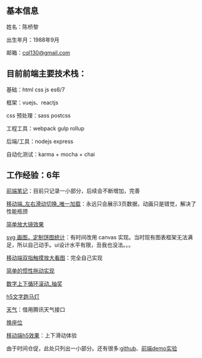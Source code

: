 
## 基本信息

姓名：陈桥黎

出生年月：1988年9月

邮箱：cql130@gmail.com

## 目前前端主要技术栈：

基础：html css js es6/7 

框架：vuejs、reactjs

css 预处理：sass postcss

工程工具：webpack gulp rollup

后端/工具：nodejs express

自动化测试：karma + mocha + chai 

## 工作经验：6年

[前端笔记](http://cqlql.github.io/note/#19)：目前只记录一小部分，后续会不断增加，完善

[移动端_左右滑动切换_唯一加载](http://cqlql.github.io/demo/20160919_mobile_左右滑动切换_唯一加载/dist)：永远只会展示3页数据，动画只是错觉，解决了性能瓶颈

[简单放大镜效果](http://cqlql.github.io/demo/20160830_简单放大镜效果)

[svg 画图，定制饼图统计](http://cqlql.github.io/demo/20170816_分块饼图统计/dist/index.html)：有时间改用 canvas 实现。当时现有图表框架无法满足，所以自己动手。ui设计水平有限，丑我也没法。。。

[移动端双指触摸放大看图](http://cqlql.github.io/demo/20170407_移动端_仿微信截图/dist)：完全自己实现

[简单的惯性拖动实现](http://cqlql.github.io/demo/20170104_惯性拖动/view.html)

[数字上下循环滚动_抽奖](http://cqlql.github.io/demo/20161230_数字上下循环滚动_抽奖/index1.html)

[h5文字跑马灯](http://cqlql.github.io/demo/20161207_文字跑马灯)

[天气](http://cqlql.github.io/demo/20161201_天气_农历年/dist)：借用腾讯天气接口

[换座位](http://cqlql.github.io/demo/20160801_座位表/placetable_example_plus.html)

[移动端h5效果](http://cqlql.github.io/demo/20151023_%E7%A7%BB%E5%8A%A8%E7%AB%AF_%E4%B8%8A%E4%B8%8B%E6%BB%91%E5%8A%A8%E5%88%87%E6%8D%A2_%E9%A3%8E%E6%A0%BC1_css%E7%89%88/)：上下滑动体验

由于时间仓促，此处只列出一小部分。还有很多:[github](https://github.com/cqlql)、[前端demo实验](https://github.com/cqlql/cqlql.github.io/tree/master/demo)
